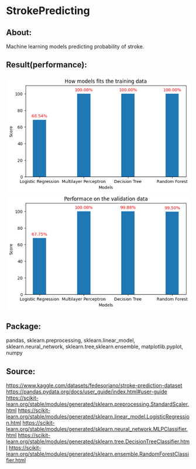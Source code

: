 # StrokePredicting

## About: 
Machine learning models predicting probability of stroke.

## Result(performance):
![](https://github.com/StevenYang23/StrokePredicting/blob/main/testPer.png)
![](https://github.com/StevenYang23/StrokePredicting/blob/main/validPer.png)

## Package: 
pandas, sklearn.preprocessing, sklearn.linear_model, sklearn.neural_network, sklearn.tree,sklearn.ensemble, matplotlib.pyplot, numpy

## Source:
https://www.kaggle.com/datasets/fedesoriano/stroke-prediction-dataset
https://pandas.pydata.org/docs/user_guide/index.html#user-guide
https://scikit-learn.org/stable/modules/generated/sklearn.preprocessing.StandardScaler.html
https://scikit-learn.org/stable/modules/generated/sklearn.linear_model.LogisticRegression.html
https://scikit-learn.org/stable/modules/generated/sklearn.neural_network.MLPClassifier.html
https://scikit-learn.org/stable/modules/generated/sklearn.tree.DecisionTreeClassifier.html
https://scikit-learn.org/stable/modules/generated/sklearn.ensemble.RandomForestClassifier.html

